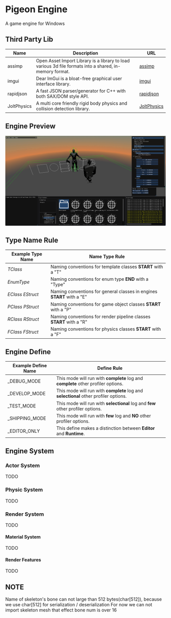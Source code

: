 # Pigeon Engine
A game engine for Windows

## Third Party Lib
| Name |  Description | URL |
| ---- | ---- | ---- |
| assimp | Open Asset Import Library is a library to load various 3d file formats into a shared, in-memory format. | [assimp](https://github.com/assimp/assimp) |
| imgui | Dear ImGui is a bloat-free graphical user interface library. | [imgui](https://github.com/ocornut/imgui) |
| rapidjson | A fast JSON parser/generator for C++ with both SAX/DOM style API. | [rapidjson](https://github.com/Tencent/rapidjson/) |
| JoltPhysics | A multi core friendly rigid body physics and collision detection library. | [JoltPhysics](https://github.com/jrouwe/JoltPhysics) |

## Engine Preview
![Image Example](./Assets/Development/Preview/PigeonEnginePreview.png)

## Type Name Rule
| Example Type Name |  Name Type Rule |
| ---- | ---- |
| _TClass_ | Naming conventions for template classes **START** with a "T" |
| _EnumType_ | Naming conventions for enum type **END** with a "Type" |
| _EClass_ _EStruct_ | Naming conventions for general classes in engines **START** with a "E" |
| _PClass_ _PStruct_ | Naming conventions for game object classes **START** with a "P" |
| _RClass_ _RStruct_ | Naming conventions for render pipeline classes **START** with a "R" |
| _FClass_ _FStruct_ | Naming conventions for physics classes **START** with a "F" |

## Engine Define
| Example Define Name |  Define Rule |
| ---- | ---- |
| _DEBUG_MODE | This mode will run with **complete** log and **complete** other profiler options. |
| _DEVELOP_MODE | This mode will run with **complete** log and **selectional** other profiler options. |
| _TEST_MODE | This mode will run with **selectional** log and **few** other profiler options. |
| _SHIPPING_MODE | This mode will run with **few** log and **NO** other profiler options. |
| _EDITOR_ONLY | This define makes a distinction between **Editor** and **Runtime**. |

## Engine System

### Actor System
TODO

### Physic System
TODO

### Render System
TODO

#### Material System
TODO

#### Render Features
TODO

## NOTE
Name of skeleton's bone can not large than 512 bytes(char[512]), because we use char[512] for serialization / deserialization
For now we can not import skeleton mesh that effect bone num is over 16
